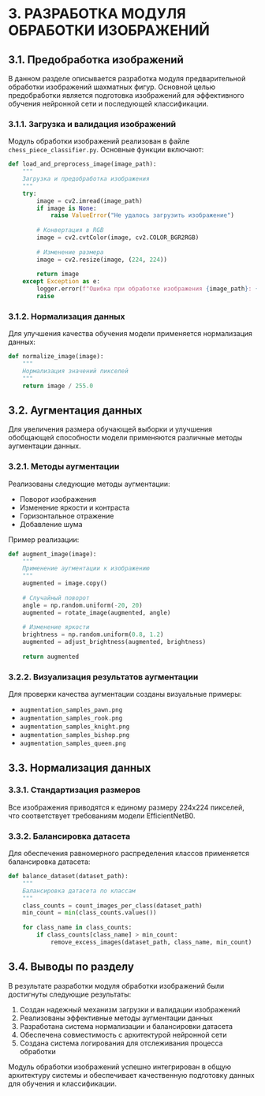 # 3. РАЗРАБОТКА МОДУЛЯ ОБРАБОТКИ ИЗОБРАЖЕНИЙ

## 3.1. Предобработка изображений

В данном разделе описывается разработка модуля предварительной обработки изображений шахматных фигур. Основной целью предобработки является подготовка изображений для эффективного обучения нейронной сети и последующей классификации.

### 3.1.1. Загрузка и валидация изображений

Модуль обработки изображений реализован в файле `chess_piece_classifier.py`. Основные функции включают:

```python
def load_and_preprocess_image(image_path):
    """
    Загрузка и предобработка изображения
    """
    try:
        image = cv2.imread(image_path)
        if image is None:
            raise ValueError("Не удалось загрузить изображение")
        
        # Конвертация в RGB
        image = cv2.cvtColor(image, cv2.COLOR_BGR2RGB)
        
        # Изменение размера
        image = cv2.resize(image, (224, 224))
        
        return image
    except Exception as e:
        logger.error(f"Ошибка при обработке изображения {image_path}: {str(e)}")
        raise
```

### 3.1.2. Нормализация данных

Для улучшения качества обучения модели применяется нормализация данных:

```python
def normalize_image(image):
    """
    Нормализация значений пикселей
    """
    return image / 255.0
```

## 3.2. Аугментация данных

Для увеличения размера обучающей выборки и улучшения обобщающей способности модели применяются различные методы аугментации данных.

### 3.2.1. Методы аугментации

Реализованы следующие методы аугментации:
- Поворот изображения
- Изменение яркости и контраста
- Горизонтальное отражение
- Добавление шума

Пример реализации:

```python
def augment_image(image):
    """
    Применение аугментации к изображению
    """
    augmented = image.copy()
    
    # Случайный поворот
    angle = np.random.uniform(-20, 20)
    augmented = rotate_image(augmented, angle)
    
    # Изменение яркости
    brightness = np.random.uniform(0.8, 1.2)
    augmented = adjust_brightness(augmented, brightness)
    
    return augmented
```

### 3.2.2. Визуализация результатов аугментации

Для проверки качества аугментации созданы визуальные примеры:
- `augmentation_samples_pawn.png`
- `augmentation_samples_rook.png`
- `augmentation_samples_knight.png`
- `augmentation_samples_bishop.png`
- `augmentation_samples_queen.png`

## 3.3. Нормализация данных

### 3.3.1. Стандартизация размеров

Все изображения приводятся к единому размеру 224x224 пикселей, что соответствует требованиям модели EfficientNetB0.

### 3.3.2. Балансировка датасета

Для обеспечения равномерного распределения классов применяется балансировка датасета:

```python
def balance_dataset(dataset_path):
    """
    Балансировка датасета по классам
    """
    class_counts = count_images_per_class(dataset_path)
    min_count = min(class_counts.values())
    
    for class_name in class_counts:
        if class_counts[class_name] > min_count:
            remove_excess_images(dataset_path, class_name, min_count)
```

## 3.4. Выводы по разделу

В результате разработки модуля обработки изображений были достигнуты следующие результаты:

1. Создан надежный механизм загрузки и валидации изображений
2. Реализованы эффективные методы аугментации данных
3. Разработана система нормализации и балансировки датасета
4. Обеспечена совместимость с архитектурой нейронной сети
5. Создана система логирования для отслеживания процесса обработки

Модуль обработки изображений успешно интегрирован в общую архитектуру системы и обеспечивает качественную подготовку данных для обучения и классификации. 